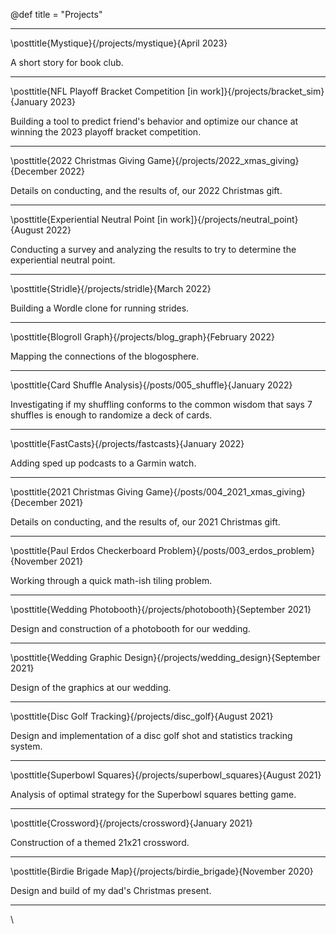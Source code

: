 @def title = "Projects" 

---
\posttitle{Mystique}{/projects/mystique}{April 2023}

A short story for book club.

---
\posttitle{NFL Playoff Bracket Competition [in work]}{/projects/bracket_sim}{January 2023}

Building a tool to predict friend's behavior and optimize our chance at winning the 2023 playoff bracket competition.

---
\posttitle{2022 Christmas Giving Game}{/projects/2022_xmas_giving}{December 2022}

Details on conducting, and the results of, our 2022 Christmas gift.

---
\posttitle{Experiential Neutral Point [in work]}{/projects/neutral_point}{August 2022}

Conducting a survey and analyzing the results to try to determine the experiential neutral point.

---
\posttitle{Stridle}{/projects/stridle}{March 2022}

Building a Wordle clone for running strides.

<!-- ---
\posttitle{Charity Entrepreneurship Application}{/projects/CE_app}{February 2022}

My application to the Charity Entrepreneurship program. -->

---
\posttitle{Blogroll Graph}{/projects/blog_graph}{February 2022}

Mapping the connections of the blogosphere.

<!-- --- -->

<!-- ---
\posttitle{NFL Playoff Bracketology}{}{January 2022}


 -->

---
\posttitle{Card Shuffle Analysis}{/posts/005_shuffle}{January 2022}

Investigating if my shuffling conforms to the common wisdom that says 7 shuffles is enough to randomize a deck of cards.

---
\posttitle{FastCasts}{/projects/fastcasts}{January 2022}

Adding sped up podcasts to a Garmin watch.

---
\posttitle{2021 Christmas Giving Game}{/posts/004_2021_xmas_giving}{December 2021}

Details on conducting, and the results of, our 2021 Christmas gift.

---
\posttitle{Paul Erdos Checkerboard Problem}{/posts/003_erdos_problem}{November 2021}

Working through a quick math-ish tiling problem.

---
\posttitle{Wedding Photobooth}{/projects/photobooth}{September 2021}

Design and construction of a photobooth for our wedding.

---
\posttitle{Wedding Graphic Design}{/projects/wedding_design}{September 2021}

Design of the graphics at our wedding.

---
\posttitle{Disc Golf Tracking}{/projects/disc_golf}{August 2021}

Design and implementation of a disc golf shot and statistics tracking system.

---
\posttitle{Superbowl Squares}{/projects/superbowl_squares}{August 2021}

Analysis of optimal strategy for the Superbowl squares betting game.

---
\posttitle{Crossword}{/projects/crossword}{January 2021}

Construction of a themed 21x21 crossword.

---
\posttitle{Birdie Brigade Map}{/projects/birdie_brigade}{November 2020}

Design and build of my dad's Christmas present.

---
<!-- - [Bracket Simulation](/projects/bracket_viz) -->
<!-- - [Family Podcasts](/projects/podcasts) -->
<!-- - [Wood Home Videos](/projects/home_videos) -->
<!-- - [Fantasy Football Results Visualization](/projects/ff_viz) -->
<!-- - [Ethical Meat Eating (DRAFT)](/posts/002_ethical_meat) -->
<!-- - [Limits of Expected Value (DRAFT)](/posts/001_expected_value_limits) -->

\\
